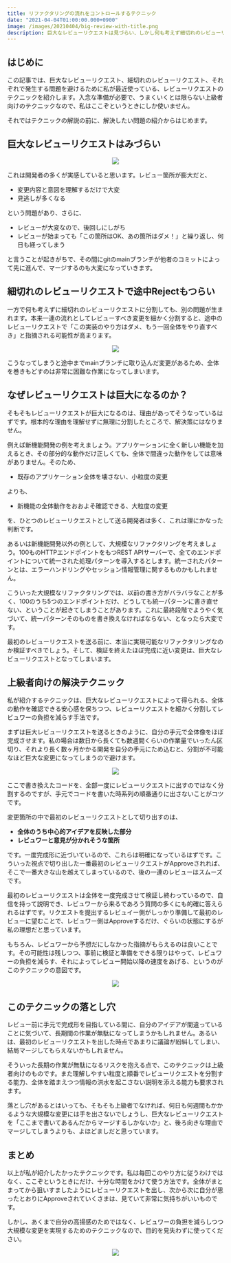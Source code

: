 ```yaml
---
title: リファクタリングの流れをコントロールするテクニック
date: "2021-04-04T01:00:00.000+0900"
image: /images/20210404/big-review-with-title.png
description: 巨大なレビューリクエストは見づらい、しかし何も考えず細切れのレビューリクエストにすればいいわけではない、そんなときに使えるテクニックを紹介します
---
```


## はじめに

この記事では、巨大なレビューリクエスト、細切れのレビューリクエスト、それぞれで発生する問題を避けるために私が最近使っている、レビューリクエストのテクニックを紹介します。入念な準備が必要で、うまくいくとは限らない上級者向けのテクニックなので、私はここぞというときにしか使いません。

それではテクニックの解説の前に、解決したい問題の紹介からはじめます。

## 巨大なレビューリクエストはみづらい

<p align="center">
  <img src="/images/20210404/big-review.png" />
</p>

これは開発者の多くが実感していると思います。レビュー箇所が膨大だと、

- 変更内容と意図を理解するだけで大変
- 見逃しが多くなる

という問題があり、さらに、

- レビューが大変なので、後回しにしがち
- レビューが始まっても「この箇所はOK、あの箇所はダメ！」と繰り返し、何日も経ってしまう

と言うことが起きがちで、その間にgitのmainブランチが他者のコミットによって先に進んで、マージするのも大変になっていきます。

## 細切れのレビューリクエストで途中Rejectもつらい

一方で何も考えずに細切れのレビューリクエストに分割しても、別の問題が生まれます。本来一連の流れとしてレビューすべき変更を細かく分割すると、途中のレビューリクエストで「この実装のやり方はダメ、もう一回全体をやり直すべき」と指摘される可能性が高まります。

<p align="center">
  <img src="/images/20210404/small-review.png" />
</p>

こうなってしまうと途中までmainブランチに取り込んだ変更があるため、全体を巻きもどすのは非常に困難な作業になってしまいます。

## なぜレビューリクエストは巨大になるのか？

そもそもレビューリクエストが巨大になるのは、理由があってそうなっているはずです。根本的な理由を理解せずに無理に分割したところで、解決策にはなりません。

例えば新機能開発の例を考えましょう。アプリケーションに全く新しい機能を加えるとき、その部分的な動作だけ正しくても、全体で間違った動作をしては意味がありません。そのため、

- 既存のアプリケーション全体を壊さない、小粒度の変更

よりも、

- 新機能の全体動作をおおよそ確認できる、大粒度の変更

を、ひとつのレビューリクエストとして送る開発者は多く、これは理にかなった判断です。

あるいは新機能開発以外の例として、大規模なリファクタリングを考えましょう。100ものHTTPエンドポイントをもつREST APIサーバーで、全てのエンドポイントについて統一された処理パターンを導入するとします。統一されたパターンとは、エラーハンドリングやセッション情報管理に関するものかもしれません。

こういった大規模なリファクタリングでは、以前の書き方がバラバラなことが多く、100のうち5つのエンドポイントだけ、どうしても統一パターンに書き直せない、ということが起きてしまうことがあります。これに最終段階でようやく気づいて、統一パターンそのものを書き換えなければならない、となったら大変です。

最初のレビューリクエストを送る前に、本当に実現可能なリファクタリングなのか検証すべきでしょう。そして、検証を終えたほぼ完成に近い変更は、巨大なレビューリクエストとなってしまいます。

## 上級者向けの解決テクニック

私が紹介するテクニックは、巨大なレビューリクエストによって得られる、全体の動作を確認できる安心感を保ちつつ、レビューリクエストを細かく分割してレビュワーの負担を減らす手法です。

まずは巨大レビューリクエストを送るときのように、自分の手元で全体像をほぼ完成させます。私の場合は数日から長くても数週間くらいの作業量でいったん区切り、それより長く数ヶ月かかる開発を自分の手元にため込むと、分割が不可能なほど巨大な変更になってしまうので避けます。

<p align="center">
  <img src="/images/20210404/local-dev.png" />
</p>

ここで書き換えたコードを、全部一度にレビューリクエストに出すのではなく分割するのですが、手元でコードを書いた時系列の順番通りに出さないことがコツです。

変更箇所の中で最初のレビューリクエストとして切り出すのは、

- **全体のうち中心的アイデアを反映した部分**
- **レビュワーと意見が分かれそうな箇所**

です。一度完成形に近づいているので、これらは明確になっているはずです。こういった視点で切り出した一番最初のレビューリクエストがApproveされれば、そこで一番大きな山を越えてしまっているので、後の一連のレビューはスムーズです。

最初のレビューリクエストは全体を一度完成させて検証し終わっているので、自信を持って説明でき、レビュワーから来るであろう質問の多くにも的確に答えられるはずです。リクエストを提出するレビュイー側がしっかり準備して最初のレビューに望むことで、レビュワー側はApproveするだけ、ぐらいの状態にするが私の理想だと思っています。

もちろん、レビュワーから予想だにしなかった指摘がもらえるのは良いことです。その可能性は残しつつ、事前に検証と準備をできる限りはやって、レビュワーの負担を減らす、それによってレビュー開始以降の速度をあげる、というのがこのテクニックの意図です。

<p align="center">
  <img src="/images/20210404/killer-pass.png" />
</p>

## このテクニックの落とし穴
レビュー前に手元で完成形を目指している間に、自分のアイデアが間違っていることに気づいて、長期間の作業が無駄になってしまうかもしれません。あるいは、最初のレビューリクエストを出した時点であまりに議論が紛糾してしまい、結局マージしてもらえないかもしれません。

そういった長期の作業が無駄になるリスクを抱える点で、このテクニックは上級者向けのものです。また理解しやすい粒度と順番でレビューリクエストを分割する能力、全体を踏まえつつ情報の洪水を起こさない説明を添える能力も要求されます。

落とし穴があるとはいっても、そもそも上級者でなければ、何日も何週間もかかるような大規模な変更には手を出さないでしょうし、巨大なレビューリクエストを「ここまで書いてあるんだからマージするしかないか」と、後ろ向きな理由でマージしてしまうよりも、よほどましだと思っています。

## まとめ

以上が私が紹介したかったテクニックです。私は毎回このやり方に従うわけではなく、ここぞというときにだけ、十分な時間をかけて使う方法です。全体がまとまってから狙いすましたようにレビューリクエストを出し、次から次に自分が思ったとおりにApproveされていくさまは、見ていて非常に気持ちがいいものです。

しかし、あくまで自分の高揚感のためではなく、レビュワーの負担を減らしつつ大規模な変更を実現するためのテクニックなので、目的を見失わずに使ってください。

<p align="center">
  <img src="/images/20210404/maestro.png" />
</p>